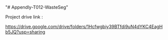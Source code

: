 "# Appendly-T012-WasteSeg" 

Project drive link :

https://drive.google.com/drive/folders/1Hcfwgbiy39BTfdi9uN4dYKC4EagHb5JQ?usp=sharing
